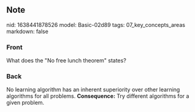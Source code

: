 ## Note
nid: 1638441878526
model: Basic-02d89
tags: 07_key_concepts_areas
markdown: false

### Front
What does the "No free lunch theorem" states?

### Back
No learning algorithm has an inherent superiority over other
learning algorithms for all problems. <b>Consequence:</b> Try
different algorithms for a given problem.
